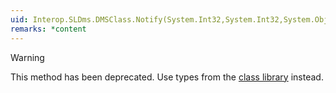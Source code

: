```yaml
---
uid: Interop.SLDms.DMSClass.Notify(System.Int32,System.Int32,System.Object,System.Object,System.Object@)
remarks: *content
---
```


> [!WARNING]
> This method has been deprecated. Use types from the [class library](xref:ClassLibraryIntroduction) instead.
